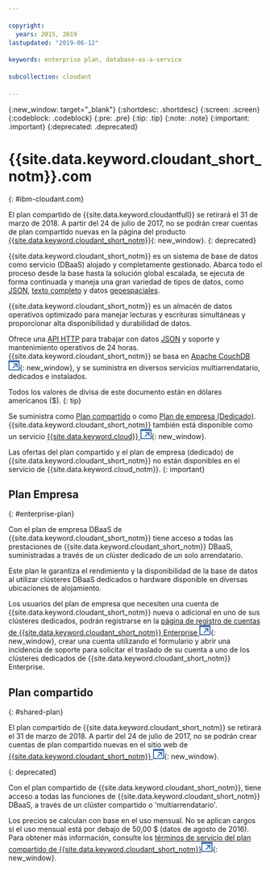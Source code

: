 ```yaml
---

copyright:
  years: 2015, 2019
lastupdated: "2019-06-12"

keywords: enterprise plan, database-as-a-service

subcollection: cloudant

---
```


{:new_window: target="_blank"}
{:shortdesc: .shortdesc}
{:screen: .screen}
{:codeblock: .codeblock}
{:pre: .pre}
{:tip: .tip}
{:note: .note}
{:important: .important}
{:deprecated: .deprecated}

<!-- Acrolinx: 2017-05-10 -->

# {{site.data.keyword.cloudant_short_notm}}.com
{: #ibm-cloudant.com}

El plan compartido de {{site.data.keyword.cloudantfull}} se retirará el 31 de marzo de 2018. 
A partir del 24 de julio de 2017, no se podrán crear cuentas de plan compartido nuevas en la página del producto
[{{site.data.keyword.cloudant_short_notm}}](https://www.ibm.com/cloud/cloudant){: new_window}. 
{: deprecated}

{{site.data.keyword.cloudant_short_notm}} es un sistema de base de datos como servicio (DBaaS) alojado y completamente gestionado. 
Abarca todo el proceso desde la base hasta la solución global escalada, se ejecuta de forma continuada y maneja una gran variedad de tipos de datos, como [JSON](/docs/services/Cloudant?topic=cloudant-ibm-cloudant-basics#json-overview),
[texto completo](/docs/services/Cloudant?topic=cloudant-query#creating-an-index)
y datos [geoespaciales](/docs/services/Cloudant?topic=cloudant-cloudant-nosql-db-geospatial#cloudant-nosql-db-geospatial).

{{site.data.keyword.cloudant_short_notm}} es un almacén de datos operativos optimizado para manejar lecturas y escrituras simultáneas y proporcionar alta disponibilidad y durabilidad de datos.

Ofrece una [API HTTP](/docs/services/Cloudant?topic=cloudant-ibm-cloudant-basics#http-api) para trabajar con datos [JSON](/docs/services/Cloudant?topic=cloudant-ibm-cloudant-basics#json-overview) y soporte y mantenimiento operativos de 24 horas. 
{{site.data.keyword.cloudant_short_notm}} se basa en [Apache CouchDB ![Icono de enlace externo](../images/launch-glyph.svg "Icono de enlace externo")](http://couchdb.apache.org/){: new_window},
y se suministra en diversos servicios multiarrendatario, dedicados e instalados.

Todos los valores de divisa de este documento están en dólares americanos ($).
{: tip}

Se suministra como [Plan compartido](#shared-plan) o como [Plan de empresa (Dedicado)](#enterprise-plan). {{site.data.keyword.cloudant_short_notm}}
también está disponible como un servicio
[{{site.data.keyword.cloud}} ![Icono de enlaceexterno](../images/launch-glyph.svg "Icono de enlace externo")](https://www.ibm.com/cloud/){: new_window}.


Las ofertas del plan compartido y el plan de empresa (dedicado) de {{site.data.keyword.cloudant_short_notm}} no están disponibles en el servicio de {{site.data.keyword.cloud_notm}}.
{: important}

## Plan Empresa
{: #enterprise-plan}

Con el plan de empresa DBaaS de {{site.data.keyword.cloudant_short_notm}} tiene acceso a todas las prestaciones de {{site.data.keyword.cloudant_short_notm}} DBaaS, suministradas a través de un clúster dedicado de un solo arrendatario.

Este plan le garantiza el rendimiento y la disponibilidad de la base de datos al utilizar clústeres DBaaS dedicados o hardware disponible en diversas ubicaciones de alojamiento.

Los usuarios del plan de empresa que necesiten una cuenta de {{site.data.keyword.cloudant_short_notm}}
nueva o adicional en uno de sus clústeres dedicados, podrán registrarse en la [página de registro de cuentas de {{site.data.keyword.cloudant_short_notm}} Enterprise ![Icono de enlace externo](../images/launch-glyph.svg "Icono de enlace externo")](https://cloudant.com/enterprise-sign-up){: new_window},
crear una cuenta utilizando el formulario y abrir una incidencia de soporte para solicitar el traslado de su cuenta a uno de los clústeres dedicados de {{site.data.keyword.cloudant_short_notm}} Enterprise. 

## Plan compartido
{: #shared-plan}

El plan compartido de {{site.data.keyword.cloudant_short_notm}} se retirará el 31 de marzo de 2018. 
A partir del 24 de julio de 2017, no se podrán crear cuentas de plan compartido nuevas en el sitio web de
[{{site.data.keyword.cloudant_short_notm}} ![Icono de enlaceexterno](../images/launch-glyph.svg "Icono de enlace externo")](https://www.ibm.com/cloud/cloudant){: new_window}. 

{: deprecated}

Con el plan compartido de {{site.data.keyword.cloudant_short_notm}}, tiene acceso a todas las funciones de {{site.data.keyword.cloudant_short_notm}} DBaaS, a través de un clúster compartido o 'multiarrendatario'.

Los precios se calculan con base en el uso mensual. No se aplican cargos si el uso mensual está por debajo de 50,00 $ (datos de agosto de 2016). Para obtener más información, consulte los [términos de servicio del plan compartido de {{site.data.keyword.cloudant_short_notm}}![Icono de enlace externo](../images/launch-glyph.svg "Icono de enlace externo")](https://cloudant.com/assets/terms.pdf){: new_window}. 
   
      
         
